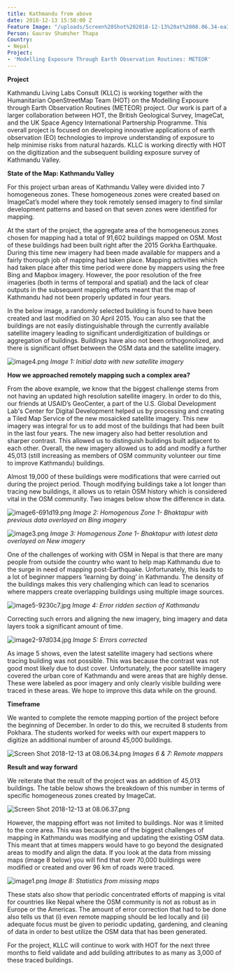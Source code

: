 ```yaml
---
title: Kathmandu from above
date: 2018-12-13 15:58:00 Z
Feature Image: "/uploads/Screen%20Shot%202018-12-13%20at%2008.06.34-ea3319.png"
Person: Gaurav Shumsher Thapa
Country:
- Nepal
Project:
- 'Modelling Exposure Through Earth Observation Routines: METEOR'
---
```


**Project**

Kathmandu Living Labs Consult (KLLC) is working together with the Humanitarian OpenStreetMap Team (HOT) on the Modelling Exposure through Earth Observation Routines (METEOR) project. Our work is part of a larger collaboration between HOT, the British Geological Survey, ImageCat, and the UK Space Agency International Partnership Programme. This overall project is focused on developing innovative applications of earth observation (EO) technologies to improve understanding of exposure to help minimise risks from natural hazards. KLLC is working directly with HOT on the digitization and the subsequent building exposure survey of Kathmandu Valley. 

**State of the Map: Kathmandu Valley**

For this project urban areas of Kathmandu Valley were divided into 7 homogeneous zones. These homogeneous zones were created based on ImageCat’s model where they took remotely sensed imagery to find similar development patterns and based on that seven zones were identified for mapping.

At the start of the project, the aggregate area of the homogeneous zones chosen for mapping had a total of 91,602 buildings mapped on OSM. Most of these buildings had been built right after the 2015 Gorkha Earthquake. During this time new imagery had been made available for mappers and a fairly thorough job of mapping had taken place. Mapping activities which had taken place after this time period were done by mappers using the free Bing and Mapbox imagery. However, the poor resolution of the free imageries (both in terms of temporal and spatial) and the lack of clear outputs in the subsequent mapping efforts meant that the map of Kathmandu had not been properly updated in four years.
 
In the below image, a randomly selected building is found to have been created and last modified on 30 April 2015. You can also see that the buildings are not easily distinguishable through the currently available satellite imagery leading to significant underdigitization of buildings or aggregation of buildings. Buildings have also not been orthogonolized, and there is significant offset between the OSM data and the satellite imagery. 


![image4.png](/uploads/image4.png)
*Image 1: Initial data with new satellite imagery* 


**How we approached remotely mapping such a complex area?**

From the above example, we know that the biggest challenge stems from not having an updated high resolution satellite imagery. In order to do this, our friends at USAID’s GeoCenter, a part of the U.S. Global Development Lab's Center for Digital Development helped us by processing and creating a Tiled Map Service of the new mosaicked satellite imagery. This new imagery was integral for us to add most of the buildings that had been built in the last four years. The new imagery also had better resolution and sharper contrast. This allowed us to distinguish buildings built adjacent to each other. Overall, the new imagery allowed us to add and modify a further 45,013 (still increasing as members of OSM community volunteer our time to improve Kathmandu) buildings. 

Almost 19,000 of these buildings were modifications that were carried out during the project period. Though modifying buildings take a lot longer than tracing new buildings, it allows us to retain OSM history which is considered vital in the OSM community. Two images below show the difference in data.


![image6-691d19.png](/uploads/image6-691d19.png)
*Image 2: Homogenous Zone 1- Bhaktapur with previous data overlayed on Bing imagery*


![image3.png](/uploads/image3.png)
*Image 3: Homogenous Zone 1- Bhaktapur with latest data overlayed on New imagery*

One of the challenges of working with OSM in Nepal is that there are many people from outside the country who want to help map Kathmandu due to the surge in need of mapping post-Earthquake. Unfortunately, this leads to a lot of beginner mappers ‘learning by doing’ in Kathmandu. The density of the buildings makes this very challenging which can lead to scenarios where mappers create overlapping buildings using multiple image sources.


![image5-9230c7.jpg](/uploads/image5-9230c7.jpg)
*Image 4: Error ridden section of Kathmandu*


Correcting such errors and aligning the new imagery, bing imagery and data layers took a significant amount of time. 

![image2-97d034.jpg](/uploads/image2-97d034.jpg)
*Image 5: Errors corrected*


As image 5 shows, even the latest satellite imagery had sections where tracing building was not possible. This was because the contrast was not good most likely due to dust cover. Unfortunately, the poor satellite imagery covered the urban core of Kathmandu and were areas that are highly dense. These were labeled as poor imagery and only clearly visible building were traced in these areas. We hope to improve this data while on the ground. 

**Timeframe**

We wanted to complete the remote mapping portion of the project before the beginning of December. In order to do this, we recruited 8 students from Pokhara. The students worked for weeks with our expert mappers to digitize  an additional number of around 45,000 buildings. 


![Screen Shot 2018-12-13 at 08.06.34.png](/uploads/Screen%20Shot%202018-12-13%20at%2008.06.34.png)
*Images 6 & 7: Remote mappers*


**Result and way forward**

We reiterate that the result of the project was an addition of 45,013 buildings. The table below shows the breakdown of this number in terms of specific homogeneous zones created by ImageCat.

![Screen Shot 2018-12-13 at 08.06.37.png](/uploads/Screen%20Shot%202018-12-13%20at%2008.06.37.png)

However, the mapping effort was not limited to buildings. Nor was it limited to the core area. This was because one of the biggest challenges of mapping in Kathmandu was modifying and updating the existing OSM data. This meant that at times mappers would have to go beyond the designated areas to modify and align the data. If you look at the data from missing maps (image 8 below) you will find that over 70,000 buildings were modified or created and over 96 km of roads were traced. 


![image1.png](/uploads/image1.png)
*Image 8: Statistics from missing maps*


These stats also show that periodic concentrated efforts of mapping is vital for countries like Nepal where the OSM community is not as robust as in Europe or the Americas. The amount of error correction that had to be done also tells us that (i) even remote mapping should be led locally and (ii) adequate focus must be given to periodic updating, gardening,  and cleaning of data in order to best utilize the OSM data that has been generated.  

For the project, KLLC will continue to work with HOT for the next three months to field validate and add building attributes to as many as 3,000 of these traced buildings. 


